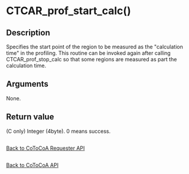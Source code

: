 CTCAR_prof_start_calc()
=====

Description
-----

Specifies the start point of the region to be measured as the "calculation time" in the profiling.
This routine can be invoked again after calling CTCAR_prof_stop_calc so that some regions
are measured as part the calculation time.

Arguments
-----

None.

Return value
-----

(C only) Integer (4byte). 0 means success.

##

[Back to CoToCoA Requester API](../API-requester.md "Back to CoToCoA Requester API")

##

[Back to CoToCoA API](../API.md "Back to CoToCoA API")

